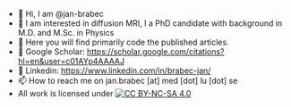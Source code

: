 - 👋 Hi, I am @jan-brabec
- 👀 I am interested in diffusion MRI, I a PhD candidate with background in M.D. and M.Sc. in Physics
- 👀 Here you will find primarily code the published articles.
- 👀 Google Scholar: https://scholar.google.com/citations?hl=en&user=c01AYp4AAAAJ
- 👀 Linkedin: https://www.linkedin.com/in/brabec-jan/
- 📫 How to reach me on jan.brabec [at] med [dot] lu [dot] se
- All work is licensed under [![CC BY-NC-SA 4.0][cc-by-nc-sa-shield]][cc-by-nc-sa]


[cc-by-nc-sa]: http://creativecommons.org/licenses/by-nc-sa/4.0/
[cc-by-nc-sa-shield]: https://img.shields.io/badge/License-CC%20BY--NC--SA%204.0-lightgrey.svg
